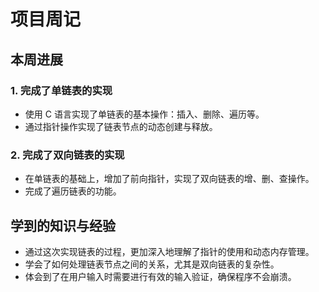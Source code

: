 # 项目周记

## 本周进展

### 1. 完成了单链表的实现
- 使用 C 语言实现了单链表的基本操作：插入、删除、遍历等。
- 通过指针操作实现了链表节点的动态创建与释放。

### 2. 完成了双向链表的实现
- 在单链表的基础上，增加了前向指针，实现了双向链表的增、删、查操作。
- 完成了遍历链表的功能。


## 学到的知识与经验
- 通过这次实现链表的过程，更加深入地理解了指针的使用和动态内存管理。
- 学会了如何处理链表节点之间的关系，尤其是双向链表的复杂性。
- 体会到了在用户输入时需要进行有效的输入验证，确保程序不会崩溃。


